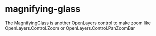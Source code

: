 magnifying-glass
================

The MagnifyingGlass is another OpenLayers control to make zoom like OpenLayers.Control.Zoom or OpenLayers.Control.PanZoomBar
